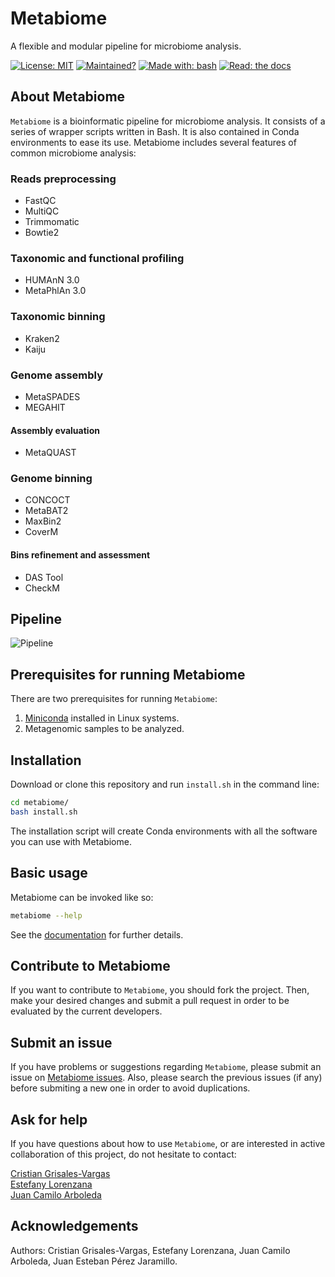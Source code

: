 # Metabiome
A flexible and modular pipeline for microbiome analysis.

[![License: MIT](https://img.shields.io/badge/License-MIT-orange.svg)](https://github.com/Nesper94/Metabiome/blob/master/LICENSE)
[![Maintained?](https://img.shields.io/badge/Maintained%3F-yes-green.svg)](https://github.com/Nesper94/Metabiome/pulse)
[![Made with: bash](https://img.shields.io/badge/Made%20with-Bash-1f425f.svg)](https://www.gnu.org/software/bash/)
[![Read: the docs](https://img.shields.io/badge/read-the%20docs-blue)](https://metabiome.readthedocs.io/en/latest/)

## About Metabiome

`Metabiome` is a bioinformatic pipeline for microbiome analysis. It consists of
a series of wrapper scripts written in Bash. It is also contained in Conda
environments to ease its use. Metabiome includes several features of common
microbiome analysis:

### Reads preprocessing
- FastQC
- MultiQC
- Trimmomatic
- Bowtie2

### Taxonomic and functional profiling
- HUMAnN 3.0
- MetaPhlAn 3.0

### Taxonomic binning
- Kraken2
- Kaiju

### Genome assembly
- MetaSPADES
- MEGAHIT

#### Assembly evaluation
- MetaQUAST

### Genome binning
- CONCOCT
- MetaBAT2
- MaxBin2
- CoverM

#### Bins refinement and assessment
- DAS Tool
- CheckM

## Pipeline
![Pipeline](https://i.imgur.com/ZpCIXYV.png)

## Prerequisites for running Metabiome

There are two prerequisites for running `Metabiome`:

1. [Miniconda](https://docs.conda.io/en/latest/miniconda.html) installed
in Linux systems.
2. Metagenomic samples to be analyzed.

## Installation

Download or clone this repository and run `install.sh` in the command line:

```bash
cd metabiome/
bash install.sh
```
The installation script will create Conda environments with all the software you
can use with Metabiome.


## Basic usage

Metabiome can be invoked like so:

```bash
metabiome --help
```
See the  [documentation](https://metabiome.readthedocs.io/en/latest/) for
further details.


## Contribute to Metabiome

If you want to contribute to `Metabiome`, you should fork the project.
Then, make your desired changes and submit a pull request in order to be
evaluated by the current developers.

## Submit an issue

If you have problems or suggestions regarding `Metabiome`, please submit an
issue on [Metabiome issues](https://github.com/Nesper94/Metabiome/issues).
Also, please search the previous issues (if any) before submiting a new one in
order to avoid duplications.

## Ask for help

If you have questions about how to use `Metabiome`, or are interested in
active collaboration of this project, do not hesitate to contact:

[Cristian Grisales-Vargas](mailto:cristian.grisales@udea.edu.co)  
[Estefany Lorenzana](mailto:estefany.lorenzana@udea.edu.co)  
[Juan Camilo Arboleda](mailto:juan.arboleda2@udea.edu.co)  

## Acknowledgements

Authors: Cristian Grisales-Vargas, Estefany Lorenzana, Juan Camilo Arboleda,
Juan Esteban Pérez Jaramillo.
